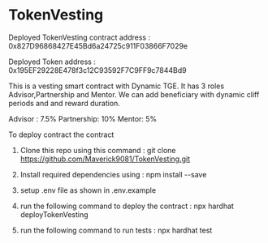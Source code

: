 # TokenVesting


Deployed TokenVesting contract address : 0x827D96868427E45Bd6a24725c911F03866F7029e

Deployed Token address : 0x195EF29228E478f3c12C93592F7C9FF9c7844Bd9

This is a vesting smart contract with Dynamic TGE. It has 3 roles Advisor,Partnership and Mentor. We can add beneficiary with dynamic cliff periods and and reward duration.


Advisor : 7.5% 
Partnership: 10%
Mentor: 5% 


To deploy contract the contract

1) Clone this repo using  this command : 
        git clone https://github.com/Maverick9081/TokenVesting.git

2) Install required dependencies using :
        npm install --save

3) setup .env file as shown in .env.example

4) run the following command to deploy the contract :
    npx hardhat deployTokenVesting

5) run the following command to run tests  : 
    npx hardhat test 
